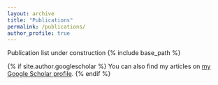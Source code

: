 ```yaml
---
layout: archive
title: "Publications"
permalink: /publications/
author_profile: true
---
```


Publication list under construction
{% include base_path %}
<!-- 
{% for post in site.publications reversed %}
  {% include archive-single.html %}
{% endfor %} -->

{% if site.author.googlescholar %}
  You can also find my articles on <a href="{{author.googlescholar}}">my Google Scholar profile</a>.
{% endif %}




